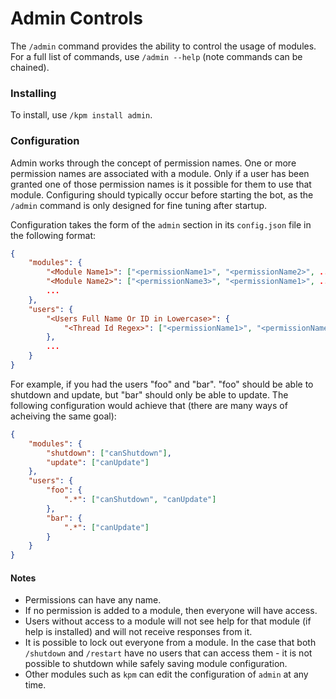# Admin Controls

The `/admin` command provides the ability to control the usage of modules. For a full list of commands, use `/admin --help` (note commands can be chained).

### Installing
To install, use `/kpm install admin`.

### Configuration
Admin works through the concept of permission names. One or more permission names are associated with a module. Only if a user has been granted one of those permission names is it possible for them to use that module. Configuring should typically occur before starting the bot, as the `/admin` command is only designed for fine tuning after startup.

Configuration takes the form of the `admin` section in its `config.json` file in the following format:
```json
{
    "modules": {
        "<Module Name1>": ["<permissionName1>", "<permissionName2>", ...],
		"<Module Name2>": ["<permissionName3>", "<permissionName1>", ...],
        ...
    },
    "users": {
        "<Users Full Name Or ID in Lowercase>": {
            "<Thread Id Regex>": ["<permissionName1>", "<permissionName2>"]
        },
		...
    }
}
```

For example, if you had the users "foo" and "bar". "foo" should be able to shutdown and update, but "bar" should only be able to update. The following configuration would achieve that (there are many ways of acheiving the same goal):
```json
{
    "modules": {
        "shutdown": ["canShutdown"],
		"update": ["canUpdate"]
    },
    "users": {
        "foo": {
            ".*": ["canShutdown", "canUpdate"]
        },
		"bar": {
            ".*": ["canUpdate"]
        }
    }
}
```

#### Notes
- Permissions can have any name.
- If no permission is added to a module, then everyone will have access.
- Users without access to a module will not see help for that module (if help is installed) and will not receive responses from it.
- It is possible to lock out everyone from a module. In the case that both `/shutdown` and `/restart` have no users that can access them - it is not possible to shutdown while safely saving module configuration.
- Other modules such as `kpm` can edit the configuration of `admin` at any time.
